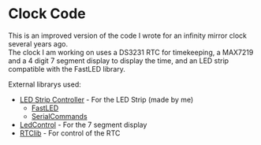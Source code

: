 # Clock Code
This is an improved version of the code I wrote for an infinity mirror clock several years ago.\
The clock I am working on uses a DS3231 RTC for timekeeping, a MAX7219 and a 4 digit 7 segment display to display the time, and an LED strip compatible with the FastLED library.

External librarys used:
- [LED Strip Controller](https://github.com/randomman552/Led-Strip-Controller) - For the LED Strip (made by me)
    - [FastLED](https://www.arduino.cc/reference/en/libraries/fastled/)
    - [SerialCommands](https://www.arduino.cc/reference/en/libraries/serialcommands/)
- [LedControl](https://www.arduino.cc/reference/en/libraries/ledcontrol/) - For the 7 segment display
- [RTClib](https://www.arduino.cc/reference/en/libraries/rtclib/) - For control of the RTC
